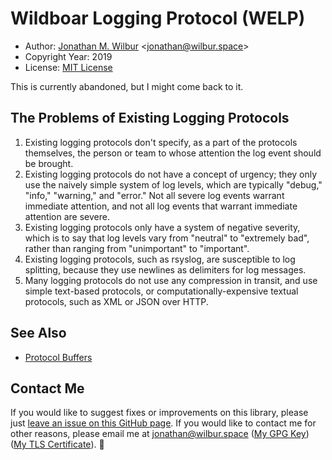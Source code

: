 # Wildboar Logging Protocol (WELP)

* Author: [Jonathan M. Wilbur](https://jonathan.wilbur.space) <[jonathan@wilbur.space](mailto:jonathan@wilbur.space)>
* Copyright Year: 2019
* License: [MIT License](https://mit-license.org/)

This is currently abandoned, but I might come back to it.

## The Problems of Existing Logging Protocols

1. Existing logging protocols don't specify, as a part of the protocols
   themselves, the person or team to whose attention the log event should
   be brought.
2. Existing logging protocols do not have a concept of urgency; they only use
   the naively simple system of log levels, which are typically "debug,"
   "info," "warning," and "error." Not all severe log events warrant immediate
   attention, and not all log events that warrant immediate attention are
   severe.
3. Existing logging protocols only have a system of negative severity, which is
   to say that log levels vary from "neutral" to "extremely bad", rather than
   ranging from "unimportant" to "important".
4. Existing logging protocols, such as rsyslog, are susceptible to log
   splitting, because they use newlines as delimiters for log messages.
5. Many logging protocols do not use any compression in transit, and use simple
   text-based protocols, or computationally-expensive textual protocols, such
   as XML or JSON over HTTP.

## See Also

* [Protocol Buffers](https://developers.google.com/protocol-buffers)

## Contact Me

If you would like to suggest fixes or improvements on this library, please just
[leave an issue on this GitHub page](https://github.com/JonathanWilbur/wildboar-logging-protocol/issues). If you would like to contact me for other reasons,
please email me at [jonathan@wilbur.space](mailto:jonathan@wilbur.space)
([My GPG Key](https://jonathan.wilbur.space/downloads/jonathan@wilbur.space.gpg.pub))
([My TLS Certificate](https://jonathan.wilbur.space/downloads/jonathan@wilbur.space.chain.pem)). :boar: